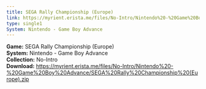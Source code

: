 ```yaml
---
title: SEGA Rally Championship (Europe)
link: https://myrient.erista.me/files/No-Intro/Nintendo%20-%20Game%20Boy%20Advance/SEGA%20Rally%20Championship%20(Europe).zip
type: single1
System: Nintendo - Game Boy Advance
---
```

<b>Game:</b> SEGA Rally Championship (Europe)<br>
<b>System:</b> Nintendo - Game Boy Advance<br>
<b>Collection:</b> No-Intro<br>
<b>Download:</b> https://myrient.erista.me/files/No-Intro/Nintendo%20-%20Game%20Boy%20Advance/SEGA%20Rally%20Championship%20(Europe).zip